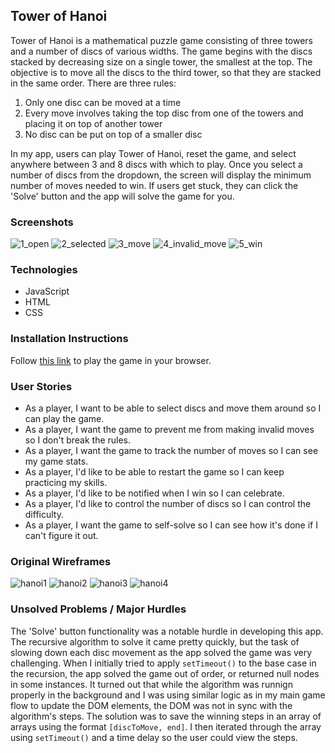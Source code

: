 ## Tower of Hanoi
Tower of Hanoi is a mathematical puzzle game consisting of three towers and a number of discs of various widths. The game begins with the discs stacked by decreasing size on a single tower, the smallest at the top. The objective is to move all the discs to the third tower, so that they are stacked in the same order. There are three rules:

1. Only one disc can be moved at a time
2. Every move involves taking the top disc from one of the towers and placing it on top of another tower
3. No disc can be put on top of a smaller disc

In my app, users can play Tower of Hanoi, reset the game, and select anywhere between 3 and 8 discs with which to play. Once you select a number of discs from the dropdown, the screen will display the minimum number of moves needed to win. If users get stuck, they can click the 'Solve' button and the app will solve the game for you.

### Screenshots
![1_open](./assets/1_open.png)
![2_selected](./assets/2_selected.png)
![3_move](./assets/3_move.png)
![4_invalid_move](./assets/4_invalid_move.png)
![5_win](./assets/5_win.png)

### Technologies
* JavaScript
* HTML
* CSS

### Installation Instructions
Follow [this link](https://google.com) to play the game in your browser.

### User Stories
- As a player, I want to be able to select discs and move them around so I can play the game.
- As a player, I want the game to prevent me from making invalid moves so I don't break the rules.
- As a player, I want the game to track the number of moves so I can see my game stats.
- As a player, I'd like to be able to restart the game so I can keep practicing my skills.
- As a player, I'd like to be notified when I win so I can celebrate.
- As a player, I'd like to control the number of discs so I can control the difficulty.
- As a player, I want the game to self-solve so I can see how it's done if I can't figure it out.

### Original Wireframes
![hanoi1](./assets/wireframes/hanoi1.png)
![hanoi2](./assets/wireframes/hanoi2.png)
![hanoi3](./assets/wireframes/hanoi3.png)
![hanoi4](./assets/wireframes/hanoi4.png)

### Unsolved Problems / Major Hurdles
The 'Solve' button functionality was a notable hurdle in developing this app. The recursive algorithm to solve it came pretty quickly, but the task of slowing down each disc movement as the app solved the game was very challenging. When I initially tried to apply `setTimeout()` to the base case in the recursion, the app solved the game out of order, or returned null nodes in some instances. It turned out that while the algorithm was runnign properly in the background and I was using similar logic as in my main game flow to update the DOM elements, the DOM was not in sync with the algorithm's steps. The solution was to save the winning steps in an array of arrays using the format `[discToMove, end]`. I then iterated through the array using `setTimeout()` and a time delay so the user could view the steps.
